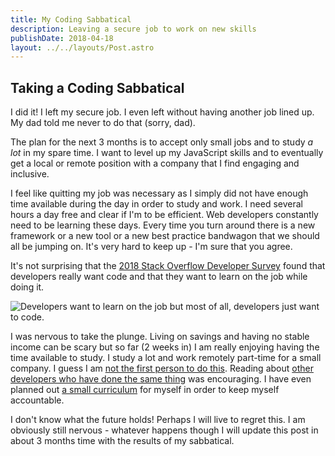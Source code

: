 ```yaml
---
title: My Coding Sabbatical
description: Leaving a secure job to work on new skills
publishDate: 2018-04-18
layout: ../../layouts/Post.astro
---
```


## Taking a Coding Sabbatical

I did it! I left my secure job. I even left without having another job lined up. My dad told me never to do that (sorry, dad).

The plan for the next 3 months is to accept only small jobs and to study _a lot_ in my spare time. I want to level up my JavaScript skills and to eventually get a local or remote position with a company that I find engaging and inclusive.

I feel like quitting my job was necessary as I simply did not have enough time available during the day in order to study and work. I need several hours a day free and clear if I'm to be efficient. Web developers constantly need to be learning these days. Every time you turn around there is a new framework or a new tool or a new best practice bandwagon that we should all be jumping on. It's very hard to keep up - I'm sure that you agree.

It's not surprising that the [2018 Stack Overflow Developer Survey](https://insights.stackoverflow.com/survey/2018/) found that developers really want code and that they want to learn on the job while doing it.

![Developers want to learn on the job but most of all, developers just want to code.](/pictures/what_devs_want--write-about-it-sabatical.png)

I was nervous to take the plunge. Living on savings and having no stable income can be scary but so far (2 weeks in) I am really enjoying having the time available to study. I study a lot and work remotely part-time for a small company. I guess I am [not the first person to do this](https://www.quora.com/Im-thinking-about-taking-a-3-month-sabbatical-to-learn-to-code-and-dont-want-to-pay-10-12k-for-a-bootcamp-Has-anyone-taught-themselves-to-code-this-quickly-and-gotten-a-job). Reading about [other developers who have done the same thing](https://softwareengineering.stackexchange.com/questions/114424/how-do-you-address-the-gap-on-your-resume-after-a-self-funded-sabbatical) was encouraging. I have even planned out [a small curriculum](https://github.com/jonathanbell/notes/projects/1) for myself in order to keep myself accountable.

I don't know what the future holds! Perhaps I will live to regret this. I am obviously still nervous - whatever happens though I will update this post in about 3 months time with the results of my sabbatical.
